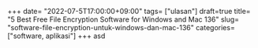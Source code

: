 +++
date= "2022-07-5T17:00:00+09:00"
tags= ["ulasan"]
draft=true
title= "5 Best Free File Encryption Software for Windows and Mac        136"
slug= "software-file-encryption-untuk-windows-dan-mac-136"
categories= ["software, aplikasi"]
+++
asd
